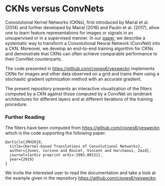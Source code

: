 # CKNs versus ConvNets
Convolutional Kernel Networks (CKNs), first introduced by Mairal et al. (2014) and further developed by Mairal (2016) and Paulin et al. (2017), 
allow one to learn feature representations for images or signals in an unsupervised or in a supervised manner. 
In our [paper](https://arxiv.org/pdf/1903.08131.pdf), we describe a systematic way to transform a Convolutional Neural Network (ConvNet) into a CKN. 
Moreover, we develop an end-to-end training algorithm for CKNs and demonstrate that CKNs can often achieve comparable performance 
to their ConvNet counterparts. 

The code presented in https://github.com/cjones6/yesweckn implements CKNs for images and other 
data observed on a grid and trains them using a stochastic gradient optimization method with an accurate gradient. 

The present repository presents an interactive visualization of the filters computed by a CKN
against those computed by a ConvNet on landmark architectures for different layers 
and at different iterations of the training procedure. 


### Further Reading
The filters have been computed from https://github.com/cjones6/yesweckn which is the code supporting the following paper.
```
@article{JRH2019,
  title={Kernel-based Translations of Convolutional Networks},
  author={Jones, Corinne and Roulet, Vincent and Harchaoui, Zaid},
  journal={arXiv preprint arXiv:1903.08131},
  year={2019}
}
```
We invite the interested user to read the documentation and take a look at the example given in the repository https://github.com/cjones6/yesweckn.
